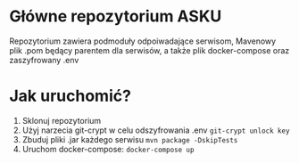 # Główne repozytorium ASKU

Repozytorium zawiera podmoduły odpoiwadające serwisom, Mavenowy plik .pom będący parentem dla serwisów, a także plik docker-compose oraz zaszyfrowany .env

# Jak uruchomić?

1. Sklonuj repozytorium
2. Użyj narzecia git-crypt w celu odszyfrowania .env 
`git-crypt unlock key`
3. Zbuduj pliki .jar każdego serwisu
`mvn package -DskipTests`
4. Uruchom docker-compose: `docker-compose up`
